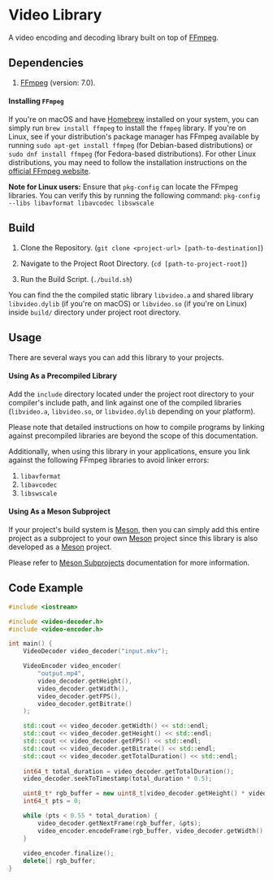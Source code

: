 # Video Library
A video encoding and decoding library built on top of [FFmpeg](https://www.ffmpeg.org/).

## Dependencies
1. [FFmpeg](https://www.ffmpeg.org/) (version: 7.0). 

#### Installing `FFmpeg`
If you're on macOS and have [Homebrew](https://brew.sh/) installed on your system, you can simply run `brew install ffmpeg` to install the `ffmpeg` library. If you're on Linux, see if your distribution's package manager has FFmpeg available by running `sudo apt-get install ffmpeg` (for Debian-based distributions) or `sudo dnf install ffmpeg` (for Fedora-based distributions). For other Linux distributions, you may need to follow the installation instructions on the [official FFmpeg website](https://www.ffmpeg.org/download.html).

**Note for Linux users:** Ensure that `pkg-config` can locate the FFmpeg libraries. You can verify this by running the following command: `pkg-config --libs libavformat libavcodec libswscale`

## Build

1. Clone the Repository. (`git clone <project-url> [path-to-destination]`)

2. Navigate to the Project Root Directory. (`cd [path-to-project-root]`)

3. Run the Build Script. (`./build.sh`)

You can find the the compiled static library `libvideo.a` and shared library `libvideo.dylib` (if you're on macOS) or `libvideo.so` (if you're on Linux) inside `build/` directory under project root directory.


## Usage
There are several ways you can add this library to your projects.
#### Using As a Precompiled Library

Add the `include` directory located under the project root directory to your compiler's include path, and link against one of the compiled libraries (`libvideo.a`, `libvideo.so`, or `libvideo.dylib` depending on your platform).

Please note that detailed instructions on how to compile programs by linking against precompiled libraries are beyond the scope of this documentation.

Additionally, when using this library in your applications, ensure you link against the following FFmpeg libraries to avoid linker errors:

1. `libavformat`
2. `libavcodec`
3. `libswscale`

#### Using As a Meson Subproject
If your project's build system is [Meson](https://mesonbuild.com/), then you can simply add this entire project as a subproject to your own [Meson](https://mesonbuild.com/) project since this library is also developed as a [Meson](https://mesonbuild.com/) project.

Please refer to [Meson Subprojects](https://mesonbuild.com/Subprojects.html) documentation for more information.

## Code Example
```C++
#include <iostream>

#include <video-decoder.h>
#include <video-encoder.h>

int main() {
    VideoDecoder video_decoder("input.mkv");

    VideoEncoder video_encoder(
        "output.mp4",
        video_decoder.getHeight(),
        video_decoder.getWidth(),
        video_decoder.getFPS(),
        video_decoder.getBitrate()
    );

    std::cout << video_decoder.getWidth() << std::endl;
    std::cout << video_decoder.getHeight() << std::endl;
    std::cout << video_decoder.getFPS() << std::endl;
    std::cout << video_decoder.getBitrate() << std::endl;
    std::cout << video_decoder.getTotalDuration() << std::endl;
    
    int64_t total_duration = video_decoder.getTotalDuration();
    video_decoder.seekToTimestamp(total_duration * 0.5);

    uint8_t* rgb_buffer = new uint8_t[video_decoder.getHeight() * video_decoder.getWidth() * 3];
    int64_t pts = 0;

    while (pts < 0.55 * total_duration) {
        video_decoder.getNextFrame(rgb_buffer, &pts);
        video_encoder.encodeFrame(rgb_buffer, video_decoder.getWidth(), video_decoder.getHeight());
    }
    
    video_encoder.finalize();
    delete[] rgb_buffer;
} 
```